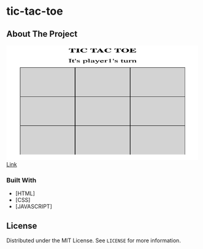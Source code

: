 # tic-tac-toe

<!-- ABOUT THE PROJECT -->

## About The Project

<a href="https://ahyoung227.github.io/tic-tac-toe/"><img src="/tictactoe-ahyoung.png" width="500px" height="300px"></a>
<a href="https://ahyoung227.github.io/tic-tac-toe/"> Link</a>

### Built With

- [HTML]
- [CSS]
- [JAVASCRIPT]

<!-- LICENSE -->

## License

Distributed under the MIT License. See `LICENSE` for more information.
